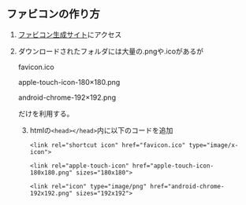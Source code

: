 ## ファビコンの作り方

  1. [ファビコン生成サイト](https://ao-system.net/favicongenerator/)にアクセス

  2. ダウンロードされたフォルダには大量の.pngや.icoがあるが
    
     favicon.ico
     
     apple-touch-icon-180×180.png
     
     android-chrome-192×192.png

      だけを利用する。

     3. htmlの`<head></head>`内に以下のコードを追加

        ```
        <link rel="shortcut icon" href="favicon.ico" type="image/x-icon">
        
        <link rel="apple-touch-icon" href="apple-touch-icon-180x180.png" sizes="180x180">
        
        <link rel="icon" type="image/png" href="android-chrome-192x192.png" sizes="192x192">
        ```
